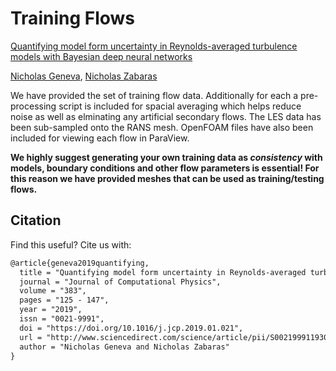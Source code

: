 # Training Flows

[Quantifying model form uncertainty in Reynolds-averaged turbulence models with Bayesian deep neural networks](https://www.sciencedirect.com/science/article/pii/S0021999119300464)

[Nicholas Geneva](http://nicholasgeneva.com/), [Nicholas Zabaras](https://www.zabaras.com)

We have provided the set of training flow data. Additionally for each a pre-processing script is included for spacial averaging which helps reduce noise as well as elminating any artificial secondary flows. The LES data has been sub-sampled onto the RANS mesh. OpenFOAM files have also been included for viewing each flow in ParaView.

**We highly suggest generating your own training data as *consistency* with models, boundary conditions and other flow parameters is essential! For this reason we have provided meshes that can be used as training/testing flows.**

## Citation
Find this useful? Cite us with:
```latex
@article{geneva2019quantifying,
  title = "Quantifying model form uncertainty in Reynolds-averaged turbulence models with Bayesian deep neural networks",
  journal = "Journal of Computational Physics",
  volume = "383",
  pages = "125 - 147",
  year = "2019",
  issn = "0021-9991",
  doi = "https://doi.org/10.1016/j.jcp.2019.01.021",
  url = "http://www.sciencedirect.com/science/article/pii/S0021999119300464",
  author = "Nicholas Geneva and Nicholas Zabaras"
}
```
